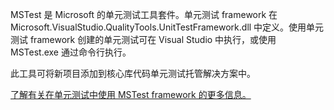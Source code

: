 ﻿MSTest 是 Microsoft 的单元测试工具套件。单元测试 framework 在 Microsoft.VisualStudio.QualityTools.UnitTestFramework.dll 中定义。使用单元测试 framework 创建的单元测试可在 Visual Studio 中执行，或使用 MSTest.exe 通过命令行执行。

此工具可将新项目添加到核心库代码单元测试托管解决方案中。

[了解有关在单元测试中使用 MSTest framework 的更多信息。](https://docs.microsoft.com/en-us/visualstudio/test/using-microsoft-visualstudio-testtools-unittesting-members-in-unit-tests?view=vs-2017)
